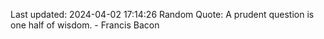 Last updated: 2024-04-02 17:14:26
Random Quote: A prudent question is one half of wisdom. - Francis Bacon